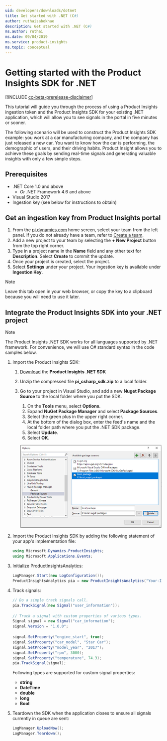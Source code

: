 ```yaml
---
uid: developers/downloads/dotnet
title: Get started with .NET (C#)
author: ruthaisabokhae
description: Get started with .NET (C#)
ms.author: ruthai
ms.date: 09/04/2019
ms.service: product-insights
ms.topic: conceptual
---
```

# Getting started with the Product Insights SDK for .NET
[!INCLUDE [cc-beta-prerelease-disclaimer]( includes/cc-beta-prerelease-disclaimer.md)]

This tutorial will guide you through the process of using a Product Insights ingestion token and the Product Insights SDK for your existing .NET application, which will allow you to see signals in the portal in five minutes or sooner.

The following scenario will be used to construct the Product Insights SDK example: you work at a car manufacturing company, and the company has just released a new car. You want to know how the car is performing, the demographic of users, and their driving habits. Product Insight allows you to achieve these goals by sending real-time signals and generating valuable insights with only a few simple steps.


## Prerequisites
* .NET Core 1.0 and above
    * *Or* .NET Framework 4.6 and above
* Visual Studio 2017
* Ingestion key (see below for instructions to obtain)

## Get an ingestion key from Product Insights portal
1. From the [pi.dynamics.com](http://pi.dynamics.com) home screen, select your team from the left panel. If you do not already have a team, refer to [Create a team](xref:developers/quick-starts/create-a-team).
2. Add a new project to your team by selecting the **+ New Project** button from the top right corner.
3. Type in a project name in the **Name** field and any other text for **Description**. Select **Create** to commit the update.
4. Once your project is created, select the project.
5. Select **Settings** under your project. Your ingestion key is available under **Ingestion Key**.

> [!NOTE]
> Leave this tab open in your web browser, or copy the key to a clipboard because you will need to use it later.

## Integrate the Product Insights SDK into your .NET project
> [!NOTE]
> The Product Insights .NET SDK works for all languages supported by .NET framework. For convenience, we will use C# standard syntax in the code samples below.

1. Import the Product Insights SDK:
    1. [Download](https://download.pi.dynamics.com/sdk/ProductInsightsSenders/pi_csharp_sdk.zip) the **Product Insights .NET SDK**
    2. Unzip the compressed file **pi_csharp_sdk.zip** to a local folder.
    3. Go to your project in Visual Studio, and add a new **Nuget Package Source** to the local folder where you put the SDK.
        1. On the **Tools** menu, select **Options**.
        2. Expand **NuGet Package Manager** and select **Package Sources**.
        3. Select the green plus in the upper right corner.
        4. At the bottom of the dialog box, enter the feed's name and the local folder path where you put the .NET SDK package.
        5. Select **Update**.
        6. Select **OK**.

        ![Add Local NuGet Feed](media/add_local_nuget_feed.png "Add Local NuGet Feed")
2. Import the Product Insights SDK by adding the following statement of your app's implementation file:
    ```csharp
    using Microsoft.Dynamics.ProductInsights;
    using Microsoft.Applications.Events;
    ```
3. Initialize ProductInsightsAnalytics:
    ```csharp
    LogManager.Start(new LogConfiguration());
    ProductInsightsAnalytics pia = new ProductInsightsAnalytics("Your-Ingestion-Key");
    ```
4. Track signals:
    ```csharp
    // Do a simple track signals call.
    pia.TrackSignal(new Signal("user_information"));

    // Track a signal with custom properties of various types.
    Signal signal = new Signal("car_information");
    signal.Version = "1.0.0";

    signal.SetProperty("engine_start", true);
    signal.SetProperty("car_model", "Star Car");
    signal.SetProperty("model_year", "2017");
    signal.SetProperty("rpm", 3000);
    signal.SetProperty("temperature", 74.3);
    pia.TrackSignal(signal);
    ```

    Following types are supported for custom signal properties:
    - **string**
    - **DateTime**
    - **double**
    - **long**
    - **Bool**

5. Teardown the SDK when the application closes to ensure all signals currently in queue are sent:
    ```csharp
    LogManager.UploadNow();
    LogManager.Teardown();
    ```
